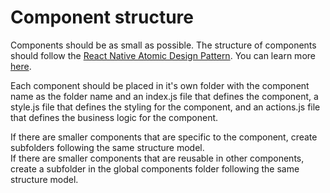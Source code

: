 # Component structure

Components should be as small as possible. The structure of components should follow the [React Native Atomic Design Pattern](https://github.com/danilowoz/react-atomic-design). You can learn more [here](https://github.com/danilowoz/react-atomic-design).

Each component should be placed in it's own folder with the component name as the folder name and an index.js file that defines the component, a style.js file  that defines the styling for the component, and an actions.js file that defines the business logic for the component. 

If there are smaller components that are specific to the component, create subfolders following the same structure model.  
If there are smaller components that are reusable in other components, create a subfolder in the global components folder following the same structure model.  